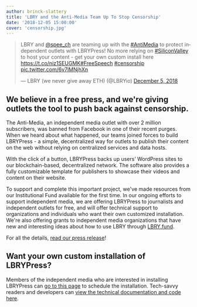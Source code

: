 ```yaml
---
author: brinck-slattery
title: 'LBRY and the Anti-Media Team Up To Stop Censorship'
date: '2018-12-05 15:00:00'
cover: 'censorship.jpg'
---
```


<blockquote class="twitter-tweet" data-lang="en"><p lang="en" dir="ltr">LBRY and <a href="https://twitter.com/spee_ch?ref_src=twsrc%5Etfw">@spee_ch</a> are teaming up with the <a href="https://twitter.com/hashtag/AntiMedia?src=hash&amp;ref_src=twsrc%5Etfw">#AntiMedia</a> to protect independent outlets with LBRYPress! No more relying on <a href="https://twitter.com/hashtag/SiliconValley?src=hash&amp;ref_src=twsrc%5Etfw">#SiliconValley</a> to host your content - get your own custom install here <a href="https://t.co/niz1SEUGMK">https://t.co/niz1SEUGMK</a><a href="https://twitter.com/hashtag/FreeSpeech?src=hash&amp;ref_src=twsrc%5Etfw">#FreeSpeech</a> <a href="https://twitter.com/hashtag/censorship?src=hash&amp;ref_src=twsrc%5Etfw">#censorship</a> <a href="https://t.co/6v7lMNjhXn">pic.twitter.com/6v7lMNjhXn</a></p>&mdash; LBRY (we never give away ETH) (@LBRYio) <a href="https://twitter.com/LBRYio/status/1070416016247808001?ref_src=twsrc%5Etfw">December 5, 2018</a></blockquote>
<script async src="https://platform.twitter.com/widgets.js" charset="utf-8"></script>

## We believe in a free press, and we're giving outlets the tool to push back against censorship.
The Anti-Media, an independent media outlet with over 2 million subscribers, was banned from Facebook in one of their recent purges. 
When we heard about what happened, our teams joined forces to build LBRYPress - a simple, decentralized way for outlets to publish their content on the web without relying on centralized services and data hosts.

With the click of a button, LBRYPress backs up users’ WordPress sites to our blockchain-based, decentralized network. The software also provides a fully customizable template for publishers to showcase their videos and content on their website.

To support and complete this important project, we've made resources from our Institutional Fund available for the first time. In our ongoing efforts to support independent media, we are offering LBRYPress to journalists and independent outlets for free, and will offer technical support to organizations and individuals who want their own customized installation. We're also offering grants to independent media organizations that have new and interesting ideas about how to use LBRY through [LBRY.fund](LBRY.fund).

For all the details, [read our press release](https://www.prweb.com/releases/after_the_social_media_purge_the_anti_media_is_fighting_back_with_lbry/prweb15969711.htm)!

## Want your own custom installation of LBRYPress?
Members of the independent media who are interested in installing LBRYPress can [go to this page](https://lbry.io/lbrypress) to schedule the installation. Tech-savvy readers and developers can [view the technical documentation and code here](https://github.com/lbryio/spee.ch).
